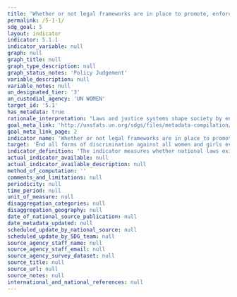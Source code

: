 ```yaml
---
title: 'Whether or not legal frameworks are in place to promote, enforce and monitor equality and non-discrimination on the basis of sex'
permalink: /5-1-1/
sdg_goal: 5
layout: indicator
indicator: 5.1.1
indicator_variable: null
graph: null
graph_title: null
graph_type_description: null
graph_status_notes: 'Policy Judgement'
variable_description: null
variable_notes: null
un_designated_tier: '3'
un_custodial_agency: 'UN WOMEN'
target_id: '5.1'
has_metadata: true
rationale_interpretation: "Laws and justice systems shape society by ensuring accountability, stopping the abuse of power and creating norms about what is acceptable. Removing discriminatory laws and putting in place laws and policies that promote gender equality is a prerequisite to ending discrimination against women and girls. \nBecause this indicator monitors laws, it focuses on de-jure equality between women and men and girls and boys and instances where legal frameworks promote gender equality and women's empowerment. This is not to say that de-facto inequality should not be prioritized. In fact, even where discrimination is explicitly prohibited by law, unequal outcomes between women and men and boys and girls can be the result of discriminatory practices that prevent women and girls from enjoying their human rights. \nMost of the indicators proposed to monitor the targets in SDG5 and the genderrelated indicators to monitor the targets in the other goals focus on outcomes. By focusing on laws, it is possible to juxtapose the different areas of law that are measured under 5.1 (e.g. laws to prevent sexual assault) to the actual 'results' (rates of sexual violence against women and girls as measured in target 5.2). Therefore, the proposed focus on laws and policies is meant to complement the outcome indicators proposed under the other targets in Goal 5 and the gender-related targets in other goals."
goal_meta_link: 'http://unstats.un.org/sdgs/files/metadata-compilation/Metadata-Goal-5.pdf'
goal_meta_link_page: 2
indicator_name: 'Whether or not legal frameworks are in place to promote, enforce and monitor equality and non-discrimination on the basis of sex'
target: 'End all forms of discrimination against all women and girls everywhere.'
indicator_definition: 'The indicator measures whether national laws exist to promote gender equality and non-discrimination against women and girls. Areas of law to be monitored as part of this indicator are tentative but could include: whether equal pay for work of equal value is guaranteed in law; whether national legislation is in line with International Labour Organization (ILO) Convention 183 on maternity protection; whether national law prohibits discrimination based on a definition of discrimination against women in accordance with article 1 of the Convention on the Elimination of All Forms of Discrimination against Women (CEDAW); whether the national law provides equal rights for women and men with respect to inheritance and property; and the existence of laws (including criminal) against sexual assault. For each area of law under consideration, the indicator is the number of countries with specific legislation to promote gender equality and non-discrimination (i.e. countries with ''yes'') as a percentage of all countries with available data. A simple aggregation method (e.g. arithmetic or geometric mean) will then be used to calculate global and/or regional averages (taking into account all of the different areas of laws).'
actual_indicator_available: null
actual_indicator_available_description: null
method_of_computation: ''
comments_and_limitations: null
periodicity: null
time_period: null
unit_of_measure: null
disaggregation_categories: null
disaggregation_geography: null
date_of_national_source_publication: null
date_metadata_updated: null
scheduled_update_by_national_source: null
scheduled_update_by_SDG_team: null
source_agency_staff_name: null
source_agency_staff_email: null
source_agency_survey_dataset: null
source_title: null
source_url: null
source_notes: null
international_and_national_references: null
---
```

